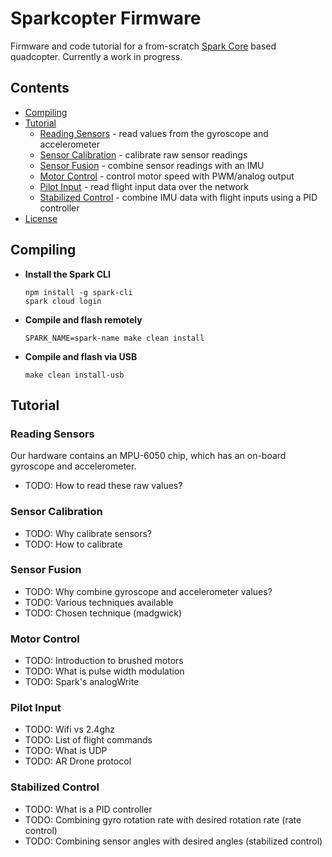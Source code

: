 Sparkcopter Firmware
====================

Firmware and code tutorial for a from-scratch [Spark Core](http://spark.io) based quadcopter. Currently a work in progress.


Contents
--------
-   [Compiling](#compiling)
-   [Tutorial](#tutorial)
    -   [Reading Sensors](#reading-sensors) - read values from the gyroscope and accelerometer
    -   [Sensor Calibration](#sensor-calibration) - calibrate raw sensor readings
    -   [Sensor Fusion](#sensor-fusion) - combine sensor readings with an IMU
    -   [Motor Control](#motor-control) - control motor speed with PWM/analog output
    -   [Pilot Input](#user-input) - read flight input data over the network
    -   [Stabilized Control](#stabilized-control) - combine IMU data with flight inputs using a PID controller
-   [License](#license)


Compiling
---------

-   **Install the Spark CLI**

    ```shell
    npm install -g spark-cli
    spark cloud login
    ```

-   **Compile and flash remotely**

    ```shell
    SPARK_NAME=spark-name make clean install
    ```

-   **Compile and flash via USB**

    ```shell
    make clean install-usb
    ```


Tutorial
--------

### Reading Sensors

Our hardware contains an MPU-6050 chip, which has an on-board gyroscope and accelerometer.

- TODO: How to read these raw values?


### Sensor Calibration

- TODO: Why calibrate sensors?
- TODO: How to calibrate


### Sensor Fusion

- TODO: Why combine gyroscope and accelerometer values?
- TODO: Various techniques available
- TODO: Chosen technique (madgwick)


### Motor Control

- TODO: Introduction to brushed motors
- TODO: What is pulse width modulation
- TODO: Spark's analogWrite


### Pilot Input

- TODO: Wifi vs 2.4ghz
- TODO: List of flight commands
- TODO: What is UDP
- TODO: AR Drone protocol


### Stabilized Control

- TODO: What is a PID controller
- TODO: Combining gyro rotation rate with desired rotation rate (rate control)
- TODO: Combining sensor angles with desired angles (stabilized control)
